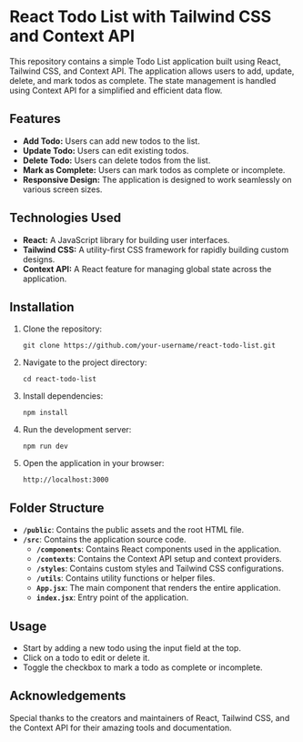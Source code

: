 # React Todo List with Tailwind CSS and Context API

This repository contains a simple Todo List application built using React, Tailwind CSS, and Context API. The application allows users to add, update, delete, and mark todos as complete. The state management is handled using Context API for a simplified and efficient data flow.

## Features

- **Add Todo:** Users can add new todos to the list.
- **Update Todo:** Users can edit existing todos.
- **Delete Todo:** Users can delete todos from the list.
- **Mark as Complete:** Users can mark todos as complete or incomplete.
- **Responsive Design:** The application is designed to work seamlessly on various screen sizes.

## Technologies Used

- **React:** A JavaScript library for building user interfaces.
- **Tailwind CSS:** A utility-first CSS framework for rapidly building custom designs.
- **Context API:** A React feature for managing global state across the application.

## Installation

1. Clone the repository:

   ```
   git clone https://github.com/your-username/react-todo-list.git
   ```

2. Navigate to the project directory:

   ```
   cd react-todo-list
   ```

3. Install dependencies:

   ```
   npm install
   ```

4. Run the development server:

   ```
   npm run dev
   ```

5. Open the application in your browser:

   ```
   http://localhost:3000
   ```

## Folder Structure

- **`/public`**: Contains the public assets and the root HTML file.
- **`/src`**: Contains the application source code.
  - **`/components`**: Contains React components used in the application.
  - **`/contexts`**: Contains the Context API setup and context providers.
  - **`/styles`**: Contains custom styles and Tailwind CSS configurations.
  - **`/utils`**: Contains utility functions or helper files.
  - **`App.jsx`**: The main component that renders the entire application.
  - **`index.jsx`**: Entry point of the application.

## Usage

- Start by adding a new todo using the input field at the top.
- Click on a todo to edit or delete it.
- Toggle the checkbox to mark a todo as complete or incomplete.

## Acknowledgements

Special thanks to the creators and maintainers of React, Tailwind CSS, and the Context API for their amazing tools and documentation.
